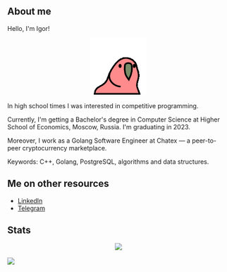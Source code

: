 ## About me

Hello, I'm Igor!

<p align="center">
  <img src="https://github.com/LoDThe/LoDThe/blob/main/slowparrot.gif?raw=true">
</p>

In high school times I was interested in competitive programming.

Currently, I'm getting a Bachelor's degree in Computer Science at Higher School of Economics, Moscow, Russia. I'm graduating in 2023.

Moreover, I work as a Golang Software Engineer at Chatex &mdash; a peer-to-peer cryptocurrency marketplace.

Keywords: C++, Golang, PostgreSQL, algorithms and data structures.

## Me on other resources
- [LinkedIn](https://www.linkedin.com/in/baliukigor)
- [Telegram](https://t.me/lodthe)

## Stats

<p align="center">
  <img src="https://github-readme-stats.vercel.app/api?username=lodthe&show_icons=true&count_private=true">
</p>

![](https://komarev.com/ghpvc/?username=lodthe)
